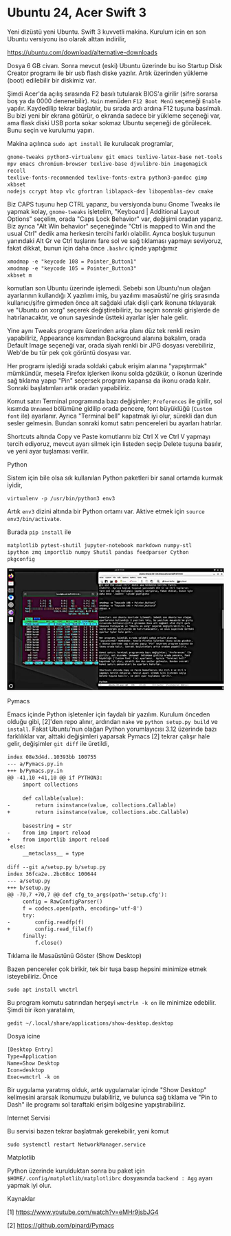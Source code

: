 # Ubuntu 24, Acer Swift 3

Yeni dizüstü yeni Ubuntu. Swift 3 kuvvetli makina. Kurulum icin en son
Ubuntu versiyonu iso olarak alttan indirilir,

https://ubuntu.com/download/alternative-downloads

Dosya 6 GB civarı. Sonra mevcut (eski) Ubuntu üzerinde bu iso Startup
Disk Creator programı ile bir usb flash diske yazılır. Artık üzerinden
yükleme (boot) edilebilir bir diskimiz var.

Şimdi Acer'da açılış sırasında F2 basılı tutularak BIOS'a girilir
(sifre sorarsa boş ya da 0000 denenebilir). `Main` menüden `F12 Boot
Menü` seçeneği `Enable` yapılır. Kaydedilip tekrar başlatılır, bu
sırada ardı ardına F12 tuşuna basılmalı. Bu bizi yeni bir ekrana
götürür, o ekranda sadece bir yükleme seçeneği var, ama flask diski
USB porta sokar sokmaz Ubuntu seçeneği de görülecek. Bunu seçin ve
kurulumu yapın.

Makina açılınca `sudo apt install` ile kurulacak programlar,

```
gnome-tweaks python3-virtualenv git emacs texlive-latex-base net-tools
mpv emacs chromium-browser texlive-base djvulibre-bin imagemagick recoll
texlive-fonts-recommended texlive-fonts-extra python3-pandoc gimp xkbset
nodejs ccrypt htop vlc gfortran liblapack-dev libopenblas-dev cmake
```

Biz CAPS tuşunu hep CTRL yaparız, bu versiyonda bunu Gnome Tweaks ile
yapmak kolay, `gnome-tweaks` işletelim, "Keyboard | Additional Layout
Options" seçelim, orada "Caps Lock Behavior" var, değişimi oradan
yaparız.  Biz ayrıca "Alt Win behavior" seçeneğinde "Ctrl is mapped to
Win and the usual Ctrl" dedik ama herkesin tercihi farklı
olabilir. Ayrıca boşluk tuşunun yanındaki Alt Gr ve Ctrl tuşlarını
fare sol ve sağ tıklaması yapmayı seviyoruz, fakat dikkat, bunun için
daha önce `.bashrc` içinde yaptığımız

```
xmodmap -e "keycode 108 = Pointer_Button1"
xmodmap -e "keycode 105 = Pointer_Button3"
xkbset m
```

komutları son Ubuntu üzerinde işlemedi. Sebebi son Ubuntu'nun olağan
ayarlarının kullandığı X yazılımı imiş, bu yazılımı masaüstü'ne giriş
sırasında kullanıcı/şifre girmeden önce alt sağdaki ufak dişli çark
ikonuna tıklayarak ve "Ubuntu on xorg" seçerek değiştirebiliriz, bu
seçim sonraki girişlerde de hatırlanacaktır, ve onun sayesinde üstteki
ayarlar işler hale gelir.

Yine aynı Tweaks programı üzerinden arka planı düz tek renkli resim
yapabiliriz, Appearance kısmından Background alanına bakalım, orada
Default Image seçeneği var, orada siyah renkli bir JPG dosyası
verebiliriz, Web'de bu tür pek çok görüntü dosyası var.

Her programı işlediği sırada soldaki çabuk erişim alanına
"yapıştırmak" mümkündür, mesela Firefox işlerken ikonu solda gözükür,
o ikonun üzerinde sağ tıklama yapıp "Pin" seçersek program kapansa da
ikonu orada kalır. Sonraki başlatımları artık oradan yapabiliriz.

Komut satırı Terminal programında bazı değişimler; `Preferences` ile
girilir, sol kısımda `Unnamed` bölümüne gidilip orada pencere, font
büyüklüğü (`Custom font` ile) ayarlanır.  Ayrıca "Terminal bell"
kapatmak iyi olur, sürekli dan dun sesler gelmesin. Bundan sonraki
komut satırı pencereleri bu ayarları hatırlar.

Shortcuts altında Copy ve Paste komutlarını biz Ctrl X ve Ctrl V
yapmayı tercih ediyoruz, mevcut ayarı silmek için listeden seçip
Delete tuşuna basılır, ve yeni ayar tuşlaması verilir.

Python 

Sistem için bile olsa sık kullanılan Python paketleri bir sanal
ortamda kurmak iyidir,

```
virtualenv -p /usr/bin/python3 env3
```

Artık `env3` dizini altında bir Python ortamı var. Aktive etmek için
`source env3/bin/activate`.

Burada `pip install` ile

```
matplotlib pytest-shutil jupyter-notebook markdown numpy-stl
ipython zmq importlib numpy Shutil pandas feedparser Cython
pkgconfig
```

![](acer1.jpg)

Pymacs

Emacs içinde Python işletenler için faydalı bir yazılım. Kurulum
önceden olduğu gibi, [2]'den repo alınır, ardından `make` ve `python
setup.py build` ve `install`. Fakat Ubuntu'nun olağan Python
yorumlayıcısı 3.12 üzerinde bazı farklılıklar var, alttaki değişimleri
yaparsak Pymacs [2] tekrar çalışır hale gelir, değişimler `git diff`
ile üretildi,

```
index 08e3d4d..10393bb 100755
--- a/Pymacs.py.in
+++ b/Pymacs.py.in
@@ -41,10 +41,10 @@ if PYTHON3:
     import collections
 
     def callable(value):
-        return isinstance(value, collections.Callable)
+        return isinstance(value, collections.abc.Callable)
 
     basestring = str
-    from imp import reload
+    from importlib import reload
 else:
     __metaclass__ = type
 
diff --git a/setup.py b/setup.py
index 36fca2e..2bc68cc 100644
--- a/setup.py
+++ b/setup.py
@@ -70,7 +70,7 @@ def cfg_to_args(path='setup.cfg'):
     config = RawConfigParser()
     f = codecs.open(path, encoding='utf-8')
     try:
-        config.readfp(f)
+        config.read_file(f)
     finally:
         f.close()
```

Tıklama ile Masaüstünü Göster (Show Desktop)

Bazen pencereler çok birikir, tek bir tuşa basıp hepsini minimize
etmek isteyebiliriz. Önce

```
sudo apt install wmctrl
```

Bu program komutu satırından herşeyi `wmctrln -k on` ile minimize edebilir.
Şimdi bir ikon yaratalım,

```
gedit ~/.local/share/applications/show-desktop.desktop
```

Dosya icine

```
[Desktop Entry]
Type=Application
Name=Show Desktop
Icon=desktop
Exec=wmctrl -k on
```

Bir uygulama yaratmış olduk, artık uygulamalar içinde "Show Desktop"
kelimesini ararsak ikonumuzu bulabiliriz, ve bulunca sağ tıklama ve
"Pin to Dash" ile programı sol taraftaki erişim bölgesine
yapıştırabiliriz.

Internet Servisi

Bu servisi bazen tekrar başlatmak gerekebilir, yeni komut

```
sudo systemctl restart NetworkManager.service
```

Matplotlib

Python üzerinde kurulduktan sonra bu paket için `$HOME/.config/matplotlib/matplotlibrc`
dosyasında `backend : Agg` ayarı yapmak iyi olur.

Kaynaklar

[1] https://www.youtube.com/watch?v=eMHr9jsbJG4

[2] https://github.com/pinard/Pymacs



